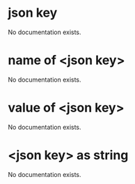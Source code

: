 # json key

No documentation exists.

# name of &lt;json key&gt;

No documentation exists.

# value of &lt;json key&gt;

No documentation exists.

# &lt;json key&gt; as string

No documentation exists.
